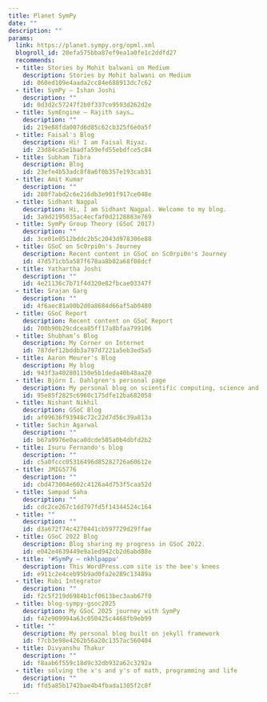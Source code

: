 ```yaml
---
title: Planet SymPy
date: ""
description: ""
params:
  link: https://planet.sympy.org/opml.xml
  blogroll_id: 20efa575bba87ef9ea1a0fe1c2ddfd27
  recommends:
  - title: Stories by Mohit balwani on Medium
    description: Stories by Mohit balwani on Medium
    id: 060ed109e4aada2cc84e688913dc7c62
  - title: SymPy – Ishan Joshi
    description: ""
    id: 0d3d2c57247f2b0f337ce9593d262d2e
  - title: SymEngine – Rajith says…
    description: ""
    id: 219e88fda007d6d85c62cb325f6e0a5f
  - title: Faisal's Blog
    description: Hi! I am Faisal Riyaz.
    id: 23d84ca5e1badfa59efd55ebdfce5c84
  - title: Subham Tibra
    description: Blog
    id: 23efe4b53adc8f8a6f0b357e193cab31
  - title: Amit Kumar
    description: ""
    id: 280f7abd2c6e216db3e901f917ce048e
  - title: Sidhant Nagpal
    description: Hi, I am Sidhant Nagpal. Welcome to my blog.
    id: 3a9d2195035ac4ecfaf0d2128883e769
  - title: SymPy Group Theory (GSoC 2017)
    description: ""
    id: 3ce01e0512bddc2b5c2043d978306e88
  - title: GSoC on Sc0rpi0n's Journey
    description: Recent content in GSoC on Sc0rpi0n's Journey
    id: 47d571cb5a587f678aa8b02a68f08dcf
  - title: Yathartha Joshi
    description: ""
    id: 4e21136c7b71f4d320e82fbcae03347f
  - title: Srajan Garg
    description: ""
    id: 4f6aec81a00b2d0a8684d66af5ab0480
  - title: GSoC Report
    description: Recent content on GSoC Report
    id: 700b90b29cdcea85ff17a8bfaa799106
  - title: Shubham’s Blog
    description: My Corner on Internet
    id: 787def12bddb3a797d7221a5eb3ed5a5
  - title: Aaron Meurer's Blog
    description: My blog
    id: 943f3a402801150e5b1deda40b48aa20
  - title: Björn I. Dahlgren's personal page
    description: My personal blog on scientific computing, science and related topics
    id: 95e85f2825c6960c175dfe12ba682058
  - title: Nishant Nikhil
    description: GSoC Blog
    id: af09636f93948c72c22d7d56c39a813a
  - title: Sachin Agarwal
    description: ""
    id: b67a9976e0aca0dcde505a0b4dbfd2b2
  - title: Isuru Fernando's blog
    description: ""
    id: c5a0fccc05316496d85282726a60612e
  - title: JMIG5776
    description: ""
    id: cbd473004e602c4126a4d753f5caa52d
  - title: Sampad Saha
    description: ""
    id: cdc2ce267c1dd797fd5f14344524c164
  - title: ""
    description: ""
    id: d3a672f74c4270441cb597729d29ffae
  - title: GSoC 2022 Blog
    description: Blog sharing my progress in GSoC 2022.
    id: e042e4639449e9a1ed942cb2d6abd88e
  - title: '#SymPy – nkhlpappu'
    description: This WordPress.com site is the bee's knees
    id: e911c2e4ceb95b9ad0fa2e289c13489a
  - title: Rubi Integrator
    description: ""
    id: f2c5f219d6984b1cf0613bec3aab67f0
  - title: blog-sympy-gsoc2025
    description: My GSoC 2025 journey with SymPy
    id: f42e909994a63c050425c4468fb9eb99
  - title: ""
    description: My personal blog built on jekyll framework
    id: f7cb3e98e4262b56a20c1357ac560404
  - title: Divyanshu Thakur
    description: ""
    id: f8aab6f559c18d9c32db932a62c3292a
  - title: solving the x's and y's of math, programming and life
    description: ""
    id: ffd5a85b1742bae4b4fbada1305f2c8f
---
```

